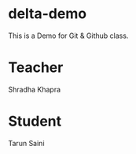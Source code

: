 # delta-demo
This is a Demo for Git &amp; Github class.

# Teacher
Shradha Khapra

# Student
Tarun Saini